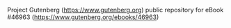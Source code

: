 Project Gutenberg (https://www.gutenberg.org) public repository for eBook #46963 (https://www.gutenberg.org/ebooks/46963)
